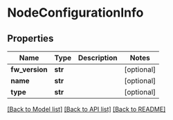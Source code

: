 # NodeConfigurationInfo

## Properties
Name | Type | Description | Notes
------------ | ------------- | ------------- | -------------
**fw_version** | **str** |  | [optional] 
**name** | **str** |  | [optional] 
**type** | **str** |  | [optional] 

[[Back to Model list]](../README.md#documentation-for-models) [[Back to API list]](../README.md#documentation-for-api-endpoints) [[Back to README]](../README.md)

